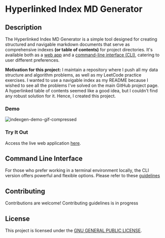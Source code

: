 # Hyperlinked Index MD Generator

## Description
The Hyperlinked Index MD Generator is a simple tool designed for creating structured and navigable markdown documents that serve as comprehensive indexes **(or table of contents)** for project directories. It's available both as a [web app](https://indexgen-36f07323a277.herokuapp.com/) and a [command-line interface (CLI)](https://github.com/aimanfatima/hyperlinked-index-md-generator/blob/main/cli), catering to user different preferences.

**Motivation for this project:** I maintain a repository where I push all my data structure and algorithm problems, as well as my LeetCode practice exercises. I wanted to use a navigable index as my README because I wished to see all the problems I've solved on the main GitHub project page. A hyperlinked table of contents seemed like a good idea, but I couldn't find any robust solution for it. Hence, I created this project.

### Demo

![indexgen-demo-gif-compressed](assets/GuiDemo.gif)

### Try It Out
Access the live web application [here](https://indexgen-36f07323a277.herokuapp.com/).

## Command Line Interface
For those who prefer working in a terminal environment locally, the CLI version offers powerful and flexible options.
Please refer to these [guidelines](https://github.com/aimanfatima/hyperlinked-index-md-generator/blob/main/cli/README.md)

## Contributing
Contributions are welcome! Contributing guidelines is in progress 

## License
This project is licensed under the [GNU GENERAL PUBLIC LICENSE](https://github.com/aimanfatima/hyperlinked-index-md-generator/blob/main/LICENSE).
